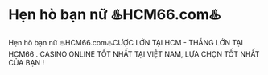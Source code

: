 # Hẹn hò bạn nữ ♨️HCM66.com♨️

Hẹn hò bạn nữ ♨️HCM66.com♨️CƯỢC LỚN TẠI HCM - THẮNG LỚN TẠI HCM66 . CASINO ONLINE TỐT NHẤT TẠI VIỆT NAM, LỰA CHỌN TỐT NHẤT CỦA BẠN !